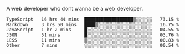 A web developer who dont wanna be a web developer.

<!--START_SECTION:waka-->

```text
TypeScript   16 hrs 44 mins  ██████████████████▒░░░░░░   73.15 %
Markdown     3 hrs 50 mins   ████▒░░░░░░░░░░░░░░░░░░░░   16.75 %
JavaScript   1 hr 2 mins     █░░░░░░░░░░░░░░░░░░░░░░░░   04.55 %
JSON         51 mins         █░░░░░░░░░░░░░░░░░░░░░░░░   03.76 %
LESS         11 mins         ▒░░░░░░░░░░░░░░░░░░░░░░░░   00.83 %
Other        7 mins          ░░░░░░░░░░░░░░░░░░░░░░░░░   00.54 %
```

<!--END_SECTION:waka-->
